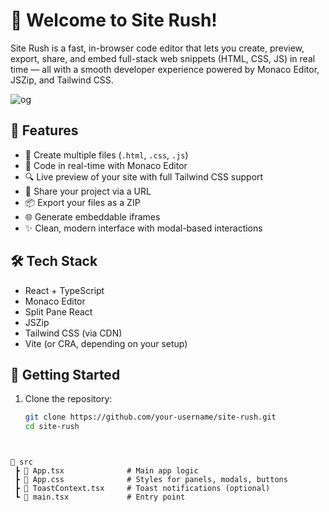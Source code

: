 # 🚀 Welcome to Site Rush!

Site Rush is a fast, in-browser code editor that lets you create, preview, export, share, and embed full-stack web snippets (HTML, CSS, JS) in real time — all with a smooth developer experience powered by Monaco Editor, JSZip, and Tailwind CSS.

![og](https://github.com/user-attachments/assets/49c9403f-29af-4d54-b0bf-49026802f417)


## 🧩 Features

- 📂 Create multiple files (`.html`, `.css`, `.js`)
- 📝 Code in real-time with Monaco Editor
- 🔍 Live preview of your site with full Tailwind CSS support
- 🔗 Share your project via a URL
- 📦 Export your files as a ZIP
- 🌐 Generate embeddable iframes
- ✨ Clean, modern interface with modal-based interactions

## 🛠 Tech Stack

- React + TypeScript
- Monaco Editor
- Split Pane React
- JSZip
- Tailwind CSS (via CDN)
- Vite (or CRA, depending on your setup)

## 🧰 Getting Started

1. Clone the repository:
   ```bash
   git clone https://github.com/your-username/site-rush.git
   cd site-rush

```


📁 src
 ┣ 📄 App.tsx              # Main app logic
 ┣ 📄 App.css              # Styles for panels, modals, buttons
 ┣ 📄 ToastContext.tsx     # Toast notifications (optional)
 ┗ 📄 main.tsx             # Entry point


```


